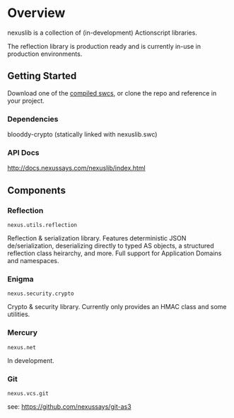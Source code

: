 # Overview

nexuslib is a collection of (in-development) Actionscript libraries.

The reflection library is production ready and is currently in-use in production environments.

## Getting Started

Download one of the [compiled swcs](http://public.nexussays.com/code/nexuslib/index.html), or clone the repo and reference in your project.

### Dependencies

blooddy-crypto (statically linked with nexuslib.swc)

### API Docs

http://docs.nexussays.com/nexuslib/index.html

## Components

### Reflection

`nexus.utils.reflection`

Reflection & serialization library. Features deterministic JSON de/serialization, deserializing directly to typed AS objects, a structured reflection class heirarchy, and more. Full support for Application Domains and namespaces.

### Enigma

`nexus.security.crypto`

Crypto & security library. Currently only provides an HMAC class and some utilities.

### Mercury

`nexus.net`

In development.

### Git

`nexus.vcs.git`

see: https://github.com/nexussays/git-as3
